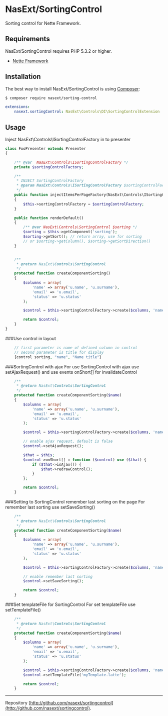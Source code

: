 NasExt/SortingControl
===========================

Sorting control for Nette Framework.

Requirements
------------

NasExt/SortingControl requires PHP 5.3.2 or higher.

- [Nette Framework](https://github.com/nette/nette)

Installation
------------

The best way to install NasExt/SortingControl is using  [Composer](http://getcomposer.org/):

```sh
$ composer require nasext/sorting-control
```

```yml
extensions:
	nasext.sortingControl: NasExt\Controls\DI\SortingControlExtension
```

## Usage
Inject NasExt\Controls\ISortingControlFactory in to presenter

```php
class FooPresenter extends Presenter
{

	/** @var  NasExt\Controls\ISortingControlFactory */
	private $sortingControlFactory;

	/**
	 * INJECT SortingControlFactory
	 * @param NasExt\Controls\ISortingControlFactory $sortingControlFactory
	 */
	public function injectItemsPerPageFactory(NasExt\Controls\ISortingControlFactory $sortingControlFactory)
	{
		$this->sortingControlFactory = $sortingControlFactory;
	}

	public function renderDefault()
	{
		/** @var NasExt\Controls\SortingControl $sorting */
		$sorting = $this->getComponent('sorting');
		$sorting->getSort(); // return array, use for sorting
		// or $sorting->getColumn(), $sorting->getSortDirection()
	}


	/**
	 * @return NasExt\Controls\SortingControl
	 */
	protected function createComponentSorting()
	{
		$columns = array(
			'name' => array('u.name', 'u.surname'),
			'email' => 'u.email',
			'status' => 'u.status'
		);

		$control = $this->sortingControlFactory->create($columns, 'name', SortingControl::ASC);

		return $control;
	}
}
```

###Use control in layout
```php
	// first parameter is name of defined column in control
	// second parameter is title for display
	{control sorting, "name", "Name title"}
```


###SortingControl with ajax
For use SortingControl with ajax use setAjaxRequest() and use events onShort[] for invalidateControl
```php
	/**
	 * @return NasExt\Controls\SortingControl
	 */
	protected function createComponentSorting($name)
	{
		$columns = array(
			'name' => array('u.name', 'u.surname'),
			'email' => 'u.email',
			'status' => 'u.status'
		);

		$control = $this->sortingControlFactory->create($columns, 'name', SortingControl::ASC);

		// enable ajax request, default is false
		$control->setAjaxRequest();

		$that = $this;
		$control->onShort[] = function ($control) use ($that) {
			if ($that->isAjax()) {
				$that->redrawControl();
			}
		};

		return $control;
	}
```

###Setting to SortingControl remember last sorting on the page
For remember last sorting use setSaveSorting()
```php
	/**
	 * @return NasExt\Controls\SortingControl
	 */
	protected function createComponentSorting($name)
	{
		$columns = array(
			'name' => array('u.name', 'u.surname'),
			'email' => 'u.email',
			'status' => 'u.status'
		);

		$control = $this->sortingControlFactory->create($columns, 'name', SortingControl::ASC);

		// enable remember last sorting
		$control->setSaveSorting();

		return $control;
	}
```

###Set templateFile for SortingControl
For set templateFile use setTemplateFile()
```php
	/**
	 * @return NasExt\Controls\SortingControl
	 */
	protected function createComponentSorting($name)
	{
		$columns = array(
			'name' => array('u.name', 'u.surname'),
			'email' => 'u.email',
			'status' => 'u.status'
		);

		$control = $this->sortingControlFactory->create($columns, 'name', SortingControl::ASC);
		$control->setTemplateFile('myTemplate.latte');

		return $control;
	}
```

-----

Repository [http://github.com/nasext/sortingcontrol](http://github.com/nasext/sortingcontrol).
